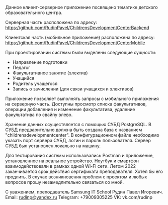 Данное клиент-серверное приложение посвящено тематике детского образовательного центра.

Серверная часть расположена по адресу: https://github.com/RudinPavel/ChildrensDevelopmentCenterBackend

Клиентская часть (мобильное приложение) расположена по адресу: https://github.com/RudinPavel/ChildrensDevelopmentCenterMobile


При проектировании системы были выделены следующие сущности:
- Направление подготовки
- Педагог
- Факультативное занятие (электив)
- Учащийся
- Родитель учащегося
- Запись о зачислении (для связи учащихся и элективов)

Приложение позволяет выполнять запросы с мобильного приложения на серверную часть.
Доступны просмотр списка факультативов, операции добавления и изменение факультатива, 
удаление факультатива по свайпу влево.

Хранение данных осуществляется с помощью СУБД PostgreSQL. В СУБД предварительно должна быть создана база
с названием "childrensdevelopmentcenter". В конфигурационном файле необходимо указать порт сервера СУБД,
логин и пароль пользователя. Сервер СУБД был установлен локально на машину.

Для тестирования системы использовались Postman и приложение, установленное на реальное устройство.
Ноутбук и смартфон взаимодействовали в рамках одной Wi-Fi сети.
Летом 2022 заканчивается срок действия сертификата преподавателя. Хотел бы его продлить.
В случае возникновения проблем с проектом и любых вопросов прошу незамедлительно связаться со мной.

С уважением, преподаватель Samsung IT School Рудин Павел Игоревич.
Email: rudinp@yandex.ru
Telegram: +79009305225
VK: vk.com/rudinp
